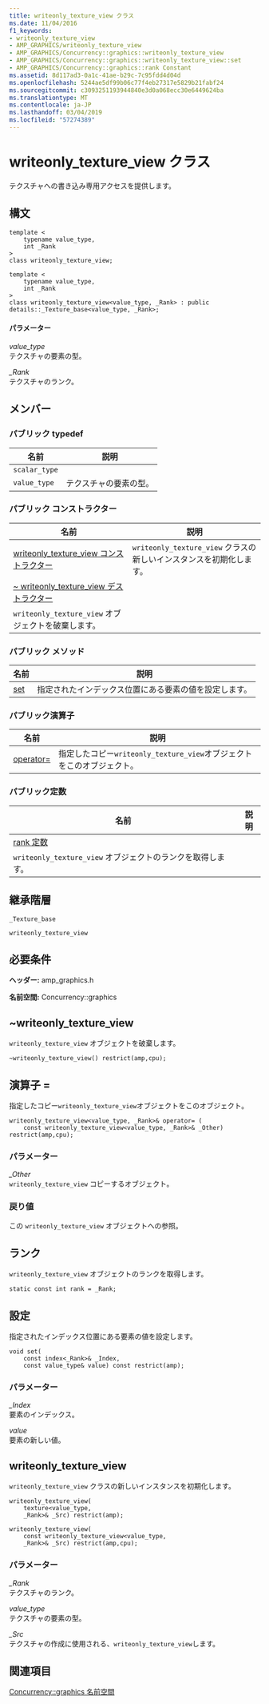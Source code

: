 ```yaml
---
title: writeonly_texture_view クラス
ms.date: 11/04/2016
f1_keywords:
- writeonly_texture_view
- AMP_GRAPHICS/writeonly_texture_view
- AMP_GRAPHICS/Concurrency::graphics::writeonly_texture_view
- AMP_GRAPHICS/Concurrency::graphics::writeonly_texture_view::set
- AMP_GRAPHICS/Concurrency::graphics::rank Constant
ms.assetid: 8d117ad3-0a1c-41ae-b29c-7c95fdd4d04d
ms.openlocfilehash: 5244ae5df99b06c77f4eb27317e5829b21fabf24
ms.sourcegitcommit: c3093251193944840e3d0a068ecc30e6449624ba
ms.translationtype: MT
ms.contentlocale: ja-JP
ms.lasthandoff: 03/04/2019
ms.locfileid: "57274389"
---
```

# <a name="writeonlytextureview-class"></a>writeonly_texture_view クラス

テクスチャへの書き込み専用アクセスを提供します。

## <a name="syntax"></a>構文

```
template <
    typename value_type,
    int _Rank
>
class writeonly_texture_view;

template <
    typename value_type,
    int _Rank
>
class writeonly_texture_view<value_type, _Rank> : public details::_Texture_base<value_type, _Rank>;
```

#### <a name="parameters"></a>パラメーター

*value_type*<br/>
テクスチャの要素の型。

*_Rank*<br/>
テクスチャのランク。

## <a name="members"></a>メンバー

### <a name="public-typedefs"></a>パブリック typedef

|名前|説明|
|----------|-----------------|
|`scalar_type`||
|`value_type`|テクスチャの要素の型。|

### <a name="public-constructors"></a>パブリック コンストラクター

|名前|説明|
|----------|-----------------|
|[writeonly_texture_view コンス トラクター](#ctor)|`writeonly_texture_view` クラスの新しいインスタンスを初期化します。|
|[~ writeonly_texture_view デストラクター](#ctor)|
  `writeonly_texture_view` オブジェクトを破棄します。|

### <a name="public-methods"></a>パブリック メソッド

|名前|説明|
|----------|-----------------|
|[set](#set)|指定されたインデックス位置にある要素の値を設定します。|

### <a name="public-operators"></a>パブリック演算子

|名前|説明|
|----------|-----------------|
|[operator=](#operator_eq)|指定したコピー`writeonly_texture_view`オブジェクトをこのオブジェクト。|

### <a name="public-constants"></a>パブリック定数

|名前|説明|
|----------|-----------------|
|[rank 定数](#rank)|
  `writeonly_texture_view` オブジェクトのランクを取得します。|

## <a name="inheritance-hierarchy"></a>継承階層

`_Texture_base`

`writeonly_texture_view`

## <a name="requirements"></a>必要条件

**ヘッダー:** amp_graphics.h

**名前空間:** Concurrency::graphics

##  <a name="dtor"></a> ~writeonly_texture_view


  `writeonly_texture_view` オブジェクトを破棄します。

```
~writeonly_texture_view() restrict(amp,cpu);
```

##  <a name="operator_eq"></a> 演算子 =

指定したコピー`writeonly_texture_view`オブジェクトをこのオブジェクト。

```
writeonly_texture_view<value_type, _Rank>& operator= (
    const writeonly_texture_view<value_type, _Rank>& _Other) restrict(amp,cpu);
```

### <a name="parameters"></a>パラメーター

*_Other*<br/>
`writeonly_texture_view` コピーするオブジェクト。

### <a name="return-value"></a>戻り値

この `writeonly_texture_view` オブジェクトへの参照。

##  <a name="rank"></a> ランク


  `writeonly_texture_view` オブジェクトのランクを取得します。

```
static const int rank = _Rank;
```

##  <a name="set"></a> 設定

指定されたインデックス位置にある要素の値を設定します。

```
void set(
    const index<_Rank>& _Index,
    const value_type& value) const restrict(amp);
```

### <a name="parameters"></a>パラメーター

*_Index*<br/>
要素のインデックス。

*value*<br/>
要素の新しい値。

##  <a name="ctor"></a> writeonly_texture_view

`writeonly_texture_view` クラスの新しいインスタンスを初期化します。

```
writeonly_texture_view(
    texture<value_type,
    _Rank>& _Src) restrict(amp);

writeonly_texture_view(
    const writeonly_texture_view<value_type,
    _Rank>& _Src) restrict(amp,cpu);
```

### <a name="parameters"></a>パラメーター

*_Rank*<br/>
テクスチャのランク。

*value_type*<br/>
テクスチャの要素の型。

*_Src*<br/>
テクスチャの作成に使用される、`writeonly_texture_view`します。

## <a name="see-also"></a>関連項目

[Concurrency::graphics 名前空間](concurrency-graphics-namespace.md)
